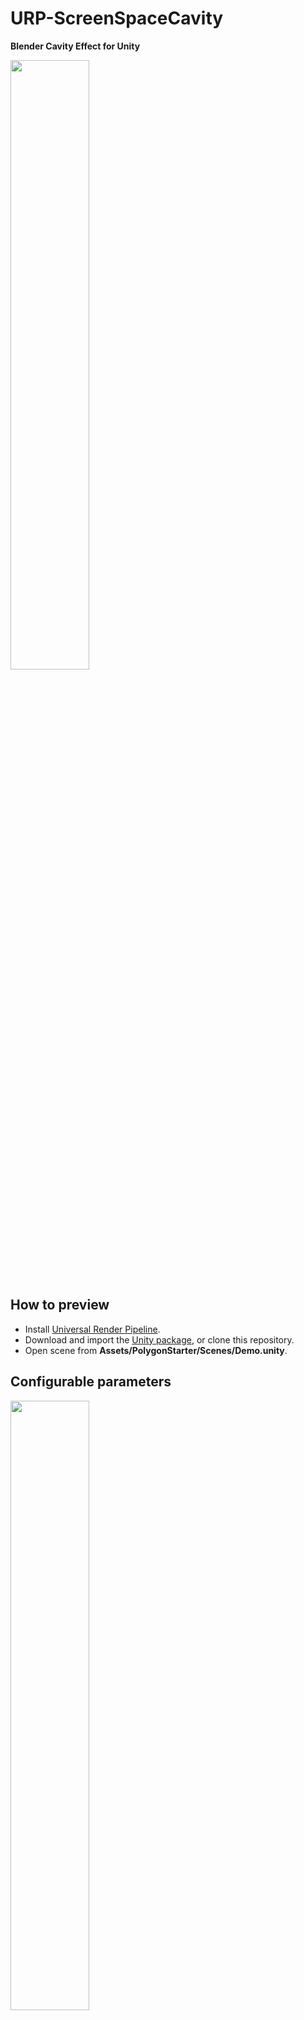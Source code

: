 # URP-ScreenSpaceCavity

<b>Blender Cavity Effect for Unity</b>

<img src="/../pics/pics/g-preview.gif" width="50%" height="50%">

How to preview
-----------
* Install [Universal Render Pipeline](https://docs.unity3d.com/Packages/com.unity.render-pipelines.universal@latest/).
* Download and import the [Unity package](https://github.com/malyawka/URP-ScreenSpaceCavity/releases/tag/Unity), or clone this repository.
* Open scene from <b>Assets/PolygonStarter/Scenes/Demo.unity</b>.

Configurable parameters
-----------
<img src="/../pics/pics/params.jpg" width="50%" height="50%"></img>
* <b>Type</b>:
  * <b>Curvature</b> - highlights only the edges of objects.
  * <b>Cavity</b> - highlights the edges with the Ambient Occlusion effect.
  * <b>Both</b> - well, it's understandable :man_shrugging:.
* <b>Curvature</b>:
  * <b>Scale</b> - effect width.
  * <b>Ridge</b> - effect ntensivity for ridge (white).
  * <b>Valley</b> - effect ntensivity for valley (black).
* <b>Cavity</b>:
  * <b>Distance</b> - distance of effect from edge.
  * <b>Attenuation</b> - fading out the effect relative to the camera (relevant for nearby objects).
  * <b>Ridge</b> - effect ntensivity for ridge (white).
  * <b>Valley</b> - effect ntensivity for valley (black).
  * <b>Samples</b> - number of passes to calculate the effect.

Shader setup
-----------
Here is an example of parts of the code for the shader to work with Cavity::
```hlsl
#if defined (_SCREEN_SPACE_CAVITY)
  #include "CavityInput.hlsl"
#endif
```
```hlsl
#pragma multi_compile_fragment _ _SCREEN_SPACE_CAVITY
#pragma multi_compile _ _CAVITY_DEBUG
```
```hlsl
#if defined (_SCREEN_SPACE_CAVITY)
  if (_CavityEnabled)
  {
    float2 normalizedUV = GetNormalizedScreenSpaceUV(input.positionCS);
    half cavity = SampleCavity(normalizedUV);
    #ifdef _CAVITY_DEBUG
      albedo.rgb = cavity * 2.0;
    #else
      bakedGI *= cavity * 4.0;
      lightColor *= cavity * 4.0;
    #endif
  }
#endif
```

<b>The main thing is to get the cavity value and use it to apply the color:</b>
```hlsl
#include "CavityInput.hlsl"
...
float2 normalizedUV = GetNormalizedScreenSpaceUV(input.positionCS);
half cavity = SampleCavity(normalizedUV);
color *= cavity * 4.0;
```

Notes:
------
* As an example, we use the free [POLYGON Starter Pack](https://assetstore.unity.com/packages/3d/props/polygon-starter-pack-low-poly-3d-art-by-synty-156819) asset from reputable [Synty Studios](https://assetstore.unity.com/publishers/5217).
* If you are not familiar with the Universal Render Pipeline, you can find the [official tutorial here](https://learn.unity.com/tutorial/introduction-to-urp#).
* [Writing Shaders](https://docs.unity3d.com/Manual/ShadersOverview.html).

Good to everyone!:v:
